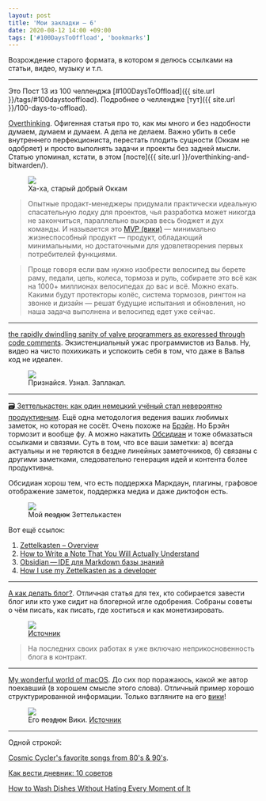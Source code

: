 ```yaml
---
layout: post
title: 'Мои закладки – 6'
date: 2020-08-12 14:00 +09:00
tags: ['#100DaysToOffload', 'bookmarks']
---
```


Возрождение старого формата, в котором я делюсь ссылками на статьи, видео, музыку и т.п.

---

Это Пост 13 из 100 челленджа [#100DaysToOffload]({{ site.url }}/tags/#100daystooffload). Подробнее о челлендже [тут]({{ site.url }}/100-days-to-offload).

[Overthinking](https://teletype.in/@uxlive/overthinking). Офигенная статья про то, как мы много и без надобности думаем, думаем и думаем. А дела не делаем. Важно убить в себе внутреннего перфекциониста, перестать плодить сущности (Оккам не одобряет) и просто выполнять задачи и проекты без задней мысли. Статью упоминал, кстати, в этом [посте]({{ site.url }}/overthinking-and-bitwarden/).

<figure>
  <img src="{{ site.url }}/assets/images/bookmarks-6/okkam.jpg" data-action="zoom">
  <figcaption>Ха-ха, старый добрый Оккам</figcaption>
</figure>

> Опытные продакт-менеджеры придумали практически идеальную спасательную лодку для проектов, чья разработка может никогда не закончиться, параллельно выжрав весь бюджет и дух команды. И называется это [MVP (вики)](https://ru.wikipedia.org/wiki/%D0%9C%D0%B8%D0%BD%D0%B8%D0%BC%D0%B0%D0%BB%D1%8C%D0%BD%D0%BE_%D0%B6%D0%B8%D0%B7%D0%BD%D0%B5%D1%81%D0%BF%D0%BE%D1%81%D0%BE%D0%B1%D0%BD%D1%8B%D0%B9_%D0%BF%D1%80%D0%BE%D0%B4%D1%83%D0%BA%D1%82) — минимально жизнеспособный продукт — продукт, обладающий минимальными, но достаточными для удовлетворения первых потребителей функциями.

> Проще говоря если вам нужно изобрести велосипед вы берете раму, педали, цепь, колеса, тормоза и руль, собираете это всё как на 1000+ миллионах велосипедах до вас и всё. Можно ехать. Какими будут протекторы колёс, система тормозов, рингтон на звонке и дизайн — решат будущие испытания и обновления, но наша задача выполнена и велосипед едет уже сейчас.

---

[the rapidly dwindling sanity of valve programmers as expressed through code comments](https://www.youtube.com/watch?v=k238XpMMn38). Экзистенциальный ужас программистов из Вальв. Ну, видео на чисто похихикать и успокоить себя в том, что даже в Вальв код не идеален.

<figure>
  <img src="{{ site.url }}/assets/images/bookmarks-6/valve.png" data-action="zoom">
  <figcaption>Признайся. Узнал. Заплакал.</figcaption>
</figure>

---

[🗃 Зеттелькастен: как один немецкий учёный стал невероятно продуктивным](http://vonoiral.com/all/zettelkasten/). Ещё одна методология ведения ваших любимых заметок, но которая не сосёт. Очень похоже на [Брэйн](https://www.thebrain.com/). Но Брэйн тормозит и вообще фу. А можно накатить [Обсидиан](https://obsidian.md/) и тоже обмазаться ссылками и связями. Суть в том, что все ваши заметки: а) всегда актуальны и не теряются в бездне линейных заметочников, б) связаны с другими заметками, следовательно генерация идей и контента более продуктивна.

Обсидиан хорош тем, что есть поддержка Маркдаун, плагины, графовое отображение заметок, поддержка медиа и даже диктофон есть.

<figure>
  <img src="{{ site.url }}/assets/images/bookmarks-6/zettelkasten.png" data-action="zoom">
  <figcaption>Мой <strike>пездюк</strike> Зеттелькастен</figcaption>
</figure>

Вот ещё ссылок:

1. [Zettelkasten – Overview](https://zettelkasten.de/posts/overview/)
2. [How to Write a Note That You Will Actually Understand](https://zettelkasten.de/posts/how-to-write-notes-you-can-understand)
3. [Obsidian — IDE для Markdown базы знаний ](https://vas3k.club/link/2609/)
4. [How I use my Zettelkasten as a developer](https://noniin.antville.org/stories/2288458/)

---

[А как делать блог?](https://vas3k.ru/notes/how_to_blog/). Отличная статья для тех, кто собирается завести блог или кто уже сидит на блогерной игле одобрения. Собраны советы о чём писать, как писать, где хоститься и как монетизировать.

<figure>
  <img src="{{ site.url }}/assets/images/bookmarks-6/vas3k.jpg" data-action="zoom">
  <figcaption><a href="https://i.vas3k.ru/4655f95113464680c28c8a80349d78a5c5fa20ae0c877951f9ee1f52e81645d2.jpg">Источник</a></figcaption>
</figure>

> На последних своих работах я уже включаю неприкосновенность блога в контракт.

---

[My wonderful world of macOS](https://github.com/nikitavoloboev/my-mac-os). До сих пор поражаюсь, какой же автор поехавший (в хорошем смысле этого слова). Отличный пример хорошо структурированной информации. Только взгляните на его [вики](https://wiki.nikitavoloboev.xyz/)!

<figure>
  <img src="{{ site.url }}/assets/images/bookmarks-6/wiki.jpg" data-action="zoom">
  <figcaption>Его <strike>пездюк</strike> Вики. <a href="https://i.imgur.com/SbhfKGm.png">Источник</a></figcaption>
</figure>

---

Одной строкой:

[Cosmic Cycler's favorite songs from 80's & 90's](https://open.spotify.com/playlist/3C8K0pC6OJtt9gVyN63UqK?si=OFEUzdLmR8e0aFwegdt63g).

[Как вести дневник: 10 советов](https://arzamas.academy/materials/2065)

[How to Wash Dishes Without Hating Every Moment of It](https://www.youtube.com/watch?v=vyis-EmiZXI)
